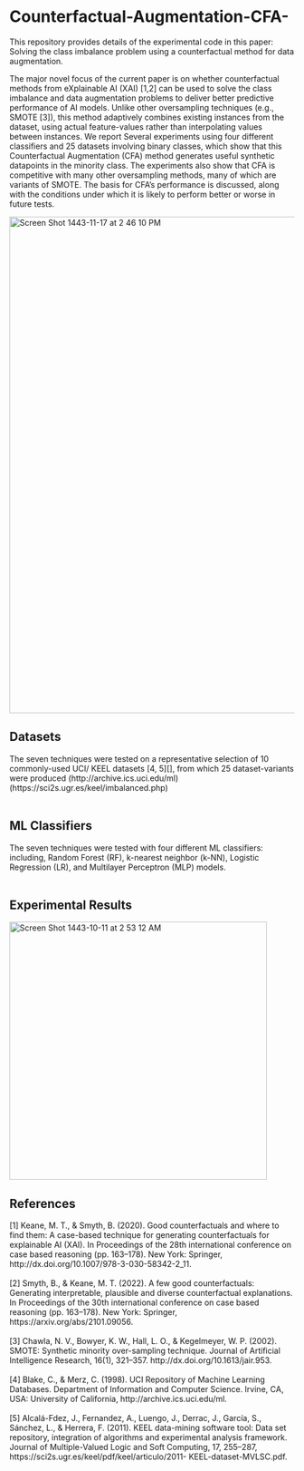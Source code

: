 # Counterfactual-Augmentation-CFA-

This repository provides details of the experimental code in this paper: Solving the class imbalance problem using a counterfactual method for data
augmentation.

The major novel focus of the current paper is on whether counterfactual methods from eXplainable AI (XAI) [1,2] can be used to solve the class imbalance and data augmentation problems to deliver better predictive performance of AI models. Unlike other oversampling techniques (e.g., SMOTE [3]), this method adaptively combines existing instances from the dataset, using actual feature-values rather than interpolating values between instances. We report Several experiments using four different classifiers and 25 datasets involving binary classes, which show that this Counterfactual Augmentation (CFA) method generates useful synthetic datapoints in the minority class. The experiments also show that CFA is competitive with many other oversampling methods, many of which are variants of SMOTE. The basis for CFA’s performance is discussed, along with the conditions under which it is likely to perform better or worse in future tests.

<img width="876" alt="Screen Shot 1443-11-17 at 2 46 10 PM" src="https://user-images.githubusercontent.com/121910491/211099498-90397061-caf4-45c0-ac44-8c19e5300015.png">

<h2>Datasets</h2>
The seven techniques were tested on a representative selection of 10 commonly-used UCI/ KEEL datasets [4, 5][], from which 25 dataset-variants were produced
(http://archive.ics.uci.edu/ml) (https://sci2s.ugr.es/keel/imbalanced.php) </br></br>

<h2>ML Classifiers</h2>
The seven techniques were tested with four different ML classifiers: including, Random Forest (RF), k-nearest neighbor (k-NN), Logistic Regression (LR), and Multilayer Perceptron (MLP) models.</br></br>

<h2>Experimental Results</h2>
<img width="455" alt="Screen Shot 1443-10-11 at 2 53 12 AM" src="https://user-images.githubusercontent.com/121910491/211099744-b9fa832f-237f-4d11-8443-83f85d0cf1a3.png">


<h2>References</h2>
[1] Keane, M. T., & Smyth, B. (2020). Good counterfactuals and where to find them: A case-based technique for generating counterfactuals for explainable AI (XAI). In Proceedings of the 28th international conference on case based reasoning (pp. 163–178). New York: Springer, http://dx.doi.org/10.1007/978-3-030-58342-2_11.</br></br>
[2] Smyth, B., & Keane, M. T. (2022). A few good counterfactuals: Generating interpretable, plausible and diverse counterfactual explanations. In Proceedings of the 30th international conference on case based reasoning (pp. 163–178). New York: Springer, https://arxiv.org/abs/2101.09056.</br></br>
[3] Chawla, N. V., Bowyer, K. W., Hall, L. O., & Kegelmeyer, W. P. (2002). SMOTE: Synthetic minority over-sampling technique. Journal of Artificial Intelligence Research, 16(1), 321–357. http://dx.doi.org/10.1613/jair.953.</br></br>
[4] Blake, C., & Merz, C. (1998). UCI Repository of Machine Learning Databases. Department of Information and Computer Science. Irvine, CA, USA: University of California, http://archive.ics.uci.edu/ml.</br></br>
[5] Alcalá-Fdez, J., Fernandez, A., Luengo, J., Derrac, J., García, S., Sánchez, L., & Herrera, F. (2011). KEEL data-mining software tool: Data set repository, integration of algorithms and experimental analysis framework. Journal of Multiple-Valued Logic and Soft Computing, 17, 255–287, https://sci2s.ugr.es/keel/pdf/keel/articulo/2011- KEEL-dataset-MVLSC.pdf.
